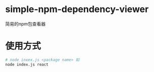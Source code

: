 # simple-npm-dependency-viewer
简易的npm包查看器
# 使用方式
```bash
# node inxex.js <package name> 如
node index.js react
```